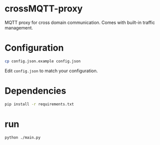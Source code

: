 # crossMQTT-proxy

MQTT proxy for cross domain communication. Comes with built-in traffic management.

# Configuration

```bash
cp config.json.example config.json
```

Edit `config.json` to match your configuration.


# Dependencies

```bash
pip install -r requirements.txt
```


# run

```bash
python ./main.py
```
